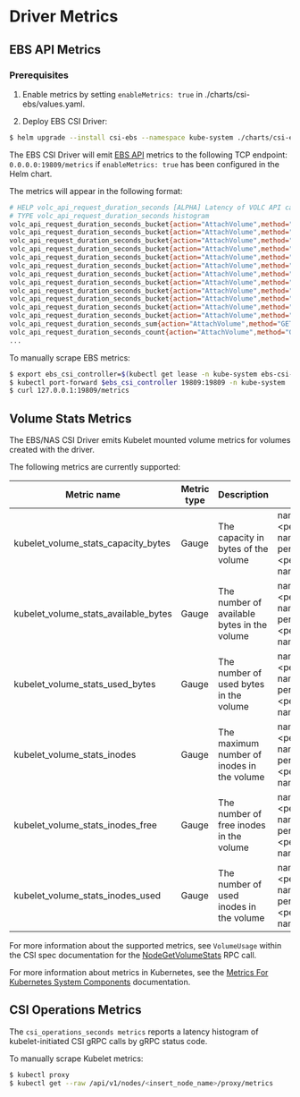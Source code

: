 # Driver Metrics

## EBS API Metrics
### Prerequisites

1. Enable metrics by setting `enableMetrics: true` in ./charts/csi-ebs/values.yaml.

2. Deploy EBS CSI Driver:
```sh
$ helm upgrade --install csi-ebs --namespace kube-system ./charts/csi-ebs --values ./charts/csi-ebs/values.yaml
```

The EBS CSI Driver will emit [EBS API](https://www.volcengine.com/docs/26444/434983) metrics to the following TCP endpoint: `0.0.0.0:19809/metrics` if `enableMetrics: true` has been configured in the Helm chart.

The metrics will appear in the following format: 
```sh
# HELP volc_api_request_duration_seconds [ALPHA] Latency of VOLC API calls
# TYPE volc_api_request_duration_seconds histogram
volc_api_request_duration_seconds_bucket{action="AttachVolume",method="GET",version="2020-04-01",le="0.005"} 0
volc_api_request_duration_seconds_bucket{action="AttachVolume",method="GET",version="2020-04-01",le="0.01"} 0
volc_api_request_duration_seconds_bucket{action="AttachVolume",method="GET",version="2020-04-01",le="0.025"} 0
volc_api_request_duration_seconds_bucket{action="AttachVolume",method="GET",version="2020-04-01",le="0.05"} 0
volc_api_request_duration_seconds_bucket{action="AttachVolume",method="GET",version="2020-04-01",le="0.1"} 0
volc_api_request_duration_seconds_bucket{action="AttachVolume",method="GET",version="2020-04-01",le="0.25"} 1
volc_api_request_duration_seconds_bucket{action="AttachVolume",method="GET",version="2020-04-01",le="0.5"} 1
volc_api_request_duration_seconds_bucket{action="AttachVolume",method="GET",version="2020-04-01",le="1"} 1
volc_api_request_duration_seconds_bucket{action="AttachVolume",method="GET",version="2020-04-01",le="2.5"} 1
volc_api_request_duration_seconds_bucket{action="AttachVolume",method="GET",version="2020-04-01",le="5"} 1
volc_api_request_duration_seconds_bucket{action="AttachVolume",method="GET",version="2020-04-01",le="10"} 1
volc_api_request_duration_seconds_bucket{action="AttachVolume",method="GET",version="2020-04-01",le="+Inf"} 1
volc_api_request_duration_seconds_sum{action="AttachVolume",method="GET",version="2020-04-01"} 0.170908792
volc_api_request_duration_seconds_count{action="AttachVolume",method="GET",version="2020-04-01"} 1
...
```

To manually scrape EBS metrics: 
```sh
$ export ebs_csi_controller=$(kubectl get lease -n kube-system ebs-csi-volcengine-com -o=jsonpath="{.spec.holderIdentity}")
$ kubectl port-forward $ebs_csi_controller 19809:19809 -n kube-system
$ curl 127.0.0.1:19809/metrics
```

## Volume Stats Metrics

The EBS/NAS CSI Driver emits Kubelet mounted volume metrics for volumes created with the driver. 

The following metrics are currently supported:

| Metric name | Metric type | Description | Labels |
|-------------|-------------|-------------|-------------|
|kubelet_volume_stats_capacity_bytes|Gauge|The capacity in bytes of the volume|namespace=\<persistentvolumeclaim-namespace\> <br/> persistentvolumeclaim=\<persistentvolumeclaim-name\>| 
|kubelet_volume_stats_available_bytes|Gauge|The number of available bytes in the volume|namespace=\<persistentvolumeclaim-namespace\> <br/> persistentvolumeclaim=\<persistentvolumeclaim-name\>| 
|kubelet_volume_stats_used_bytes|Gauge|The number of used bytes in the volume|namespace=\<persistentvolumeclaim-namespace\> <br/> persistentvolumeclaim=\<persistentvolumeclaim-name\>| 
|kubelet_volume_stats_inodes|Gauge|The maximum number of inodes in the volume|namespace=\<persistentvolumeclaim-namespace\> <br/> persistentvolumeclaim=\<persistentvolumeclaim-name\>| 
|kubelet_volume_stats_inodes_free|Gauge|The number of free inodes in the volume|namespace=\<persistentvolumeclaim-namespace\> <br/> persistentvolumeclaim=\<persistentvolumeclaim-name\>| 
|kubelet_volume_stats_inodes_used|Gauge|The number of used inodes in the volume|namespace=\<persistentvolumeclaim-namespace\> <br/> persistentvolumeclaim=\<persistentvolumeclaim-name\>| 

For more information about the supported metrics, see `VolumeUsage` within the CSI spec documentation for the [NodeGetVolumeStats](https://github.com/container-storage-interface/spec/blob/master/spec.md#nodegetvolumestats) RPC call.

For more information about metrics in Kubernetes, see the [Metrics For Kubernetes System Components](https://kubernetes.io/docs/concepts/cluster-administration/system-metrics/#metrics-in-kubernetes) documentation.

## CSI Operations Metrics

The `csi_operations_seconds metrics` reports a latency histogram of kubelet-initiated CSI gRPC calls by gRPC status code.

To manually scrape Kubelet metrics: 
```sh
$ kubectl proxy
$ kubectl get --raw /api/v1/nodes/<insert_node_name>/proxy/metrics
```
